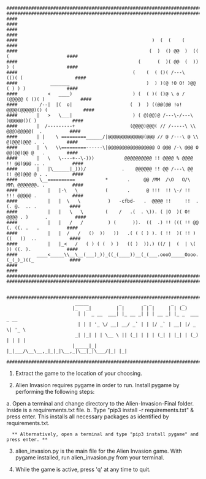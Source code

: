 <!-- language: lang-none -->
    #################################################################################################
    #################################################################################################
    ####                                                                                         ####
    ####                                                                                         ####
    ####                                                 )  (  (    (                            ####
    ####                                                (  )  () @@  )  (( (                     ####
    ####                                            (      (  )( @@  (  )) ) (                   ####
    ####                                          (    (  ( ()( /---\   (()( (                   ####
    ####            _______                            )  ) )(@ !O O! )@@  ( ) ) )               ####
    ####           <   ____)                      ) (  ( )( ()@ \ o / (@@@@@ ( ()( )             ####
    ####        /--|  |(  o|                     (  )  ) ((@@(@@ !o! @@@@(@@@@@)() (             ####
    ####       |   >   \___|                      ) ( @)@@)@ /---\-/---\ )@@@@@()( )             ####
    ####       |  /---------+                    (@@@@)@@@( // /-----\ \\ @@@)@@@@@(  .          ####
    ####       | |    \ =========______/|@@@@@@@@@@@@@(@@@ // @ /---\ @ \\ @(@@@(@@@ .  .        ####
    ####       |  \   \\=========------\|@@@@@@@@@@@@@@@@@ O @@@ /-\ @@@ O @@(@@)@@ @   .        ####
    ####       |   \   \----+--\-)))           @@@@@@@@@@ !! @@@@ % @@@@ !! @@)@@@ .. .          ####
    ####       |   |\______|_)))/             .    @@@@@@ !! @@ /---\ @@ !! @@(@@@ @ . .         ####
    ####        \__==========           *       .     @@ /MM  /\O   O/\  MM\ @@@@@@@. .          ####
    ####           |   |-\   \          (       .      @ !!!  !! \-/ !!  !!! @@@@@ .             ####
    ####           |   |  \   \          )   -cfbd-   .  @@@@ !!     !!  .(. @.  .. .            ####
    ####           |   |   \   \        (    /   .(  . \)). ( |O  )( O! @@@@ . )      .          ####
    ####           |   |   /   /         ) (      )).  ((  .) !! ((( !! @@ (. ((. .   .          ####
    ####           |   |  /   /   ()  ))   ))   .( ( ( ) ). ( !!  )( !! ) ((   ))  ..            ####
    ####           |   |_<   /   ( ) ( (  ) )   (( )  )).) ((/ |  (  | \(  )) ((. ).             ####
    ####       ____<_____\\__\__(___)_))_((_(____))__(_(___.oooO_____Oooo.(_(_)_)((_             ####
    ####                                                                                         ####
    #################################################################################################
    #################################################################################################


    #################################################################################################
                             _____           _        _ _       _   _             
                            |_   _|         | |      | | |     | | (_)            
                              | |  _ __  ___| |_ __ _| | | __ _| |_ _  ___  _ __  
                              | | | '_ \/ __| __/ _` | | |/ _` | __| |/ _ \| '_ \ 
                             _| |_| | | \__ \ || (_| | | | (_| | |_| | (_) | | | |
                            |_____|_| |_|___/\__\__,_|_|_|\__,_|\__|_|\___/|_| |_|

    #################################################################################################

1. Extract the game to the location of your choosing. 

2. Alien Invasion requires pygame in order to run. Install pygame by performing the following steps:
  
  a. Open a terminal and change directory to the Alien-Invasion-Final folder. Inside is a requirements.txt file.
  b. Type "pip3 install -r requirements.txt" & press enter. This installs all necessary packages as identified by requirements.txt.

      ** Alternatively, open a terminal and type "pip3 install pygame" and press enter. **

3. alien_invasion.py is the main file for the Alien Invasion game. With pygame installed, run alien_invasion.py from your terminal.

4. While the game is active, press 'q' at any time to quit.

